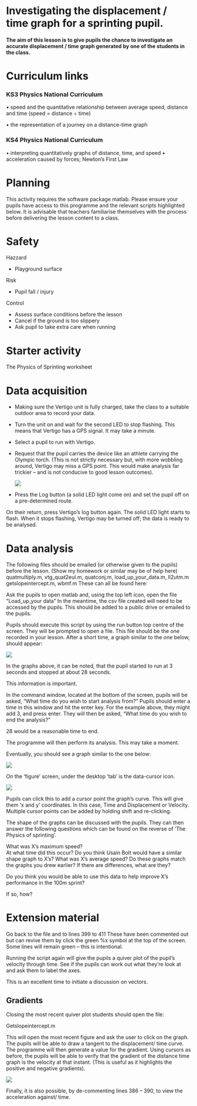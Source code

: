 

# Investigating the displacement / time graph for a sprinting pupil.

#### The aim of this lesson is to give pupils the chance to investigate an accurate displacement / time graph generated by one of the students in the class.

# Curriculum links
### KS3 Physics National Curriculum
•	speed and the quantitative relationship between average speed, distance and time (speed = distance ÷ time) 

•	the representation of a journey on a distance-time graph

### KS4 Physics National Curriculum
•	interpreting quantitatively graphs of distance, time, and speed 
•	acceleration caused by forces; Newton’s First Law

# Planning
This activity requires the software package matlab.  Please ensure your pupils have access to this programme and the relevant scripts highlighted below.
It is advisable that teachers familiarise themselves with the process before delivering the lesson content to a class.

# Safety 
Hazzard	
* Playground surface

Risk	
* Pupil fall / injury

Control
* Assess surface conditions before the lesson
* Cancel if the ground is too slippery
* Ask pupil to take extra care when running


# Starter activity
The Physics of Sprinting worksheet

# Data acquisition

* Making sure the Vertigo unit is fully charged, take the class to a suitable outdoor area to record your data.
* Turn the unit on and wait for the second LED to stop flashing.  This means that Vertigo has a GPS signal.  It may take a                    minute.
* Select a pupil to run with Vertigo.  
* Request that the pupil carries the device like an athlete carrying the
  Olympic torch.  (This is not strictly necessary but, with more wobbling around, 
  Vertigo may miss a GPS point.  This would make analysis far trickier
  – and is not conducive to good lesson outcomes).
  
  ![](Olympic_runner.jpg)
  
*	Press the Log button (a solid LED light come on) and set the pupil off on a pre-determined route.

On their return, press Vertigo’s log button again.  The solid LED light starts to flash.  When it stops flashing, Vertigo may be turned off; the data is ready to be analysed.

# Data analysis

The following files should be emailed (or otherwise given to the pupils) before the lesson.  (Show my homework or similar may be of help here)
quatmultiply.m,  vtg_quat2eul.m,  quatconj.m,  load_up_your_data.m,  ll2utm.m getslopeintercept.m,  wbmf.m
These can all be found here:


Ask the pupils to open matlab and, using the top left icon, open the file “Load_up_your data”
In the meantime, the csv file created will need to be accessed by the pupils.  This should be added to a public drive or emailed to the pupils.

Pupils should execute this script by using the run button top centre of the screen.  They will be prompted to open a file.  This file should be the one recorded in your lesson.
After a short time, a graph similar to the one below, should appear:  


![](Accelerations.jpg)



In the graphs above, it can be noted, that the pupil started to run at 3 seconds and stopped at about 28 seconds.

This information is important.

In the command window, located at the bottom of the screen, pupils will be asked, 
“What time do you wish to start analysis from?”
Pupils should enter a time in this window and hit the enter key.  For the example above, they might add 3, and press enter.
They will then be asked, 
“What time do you wish to end the analysis?”

28 would be a reasonable time to end.

The programme will then perform its analysis.  This may take a moment.

Eventually, you should see a graph similar to the one below:

![](Running_in_the_yard.jpg)
 

On the ‘figure’ screen, under the desktop ‘tab’ is the data-cursor icon.

![](cursor.jpg)

 

Pupils can click this to add a cursor point the graph’s curve.  This will give them ‘x and y’ coordinates.  In this case, Time and Displacement or Velocity.
Multiple cursor points can be added by holding shift and re-clicking.

The shape of the graphs can be discussed with the pupils.  They can then answer the following questions which can be found on the reverse of ‘The Physics of sprinting’.



What was X’s maximum speed?  
At what time did this occur?
Do you think Usain Bolt would have a similar shape graph to X’s?
What was X’s average speed?
Do these graphs match the graphs you drew earlier?  If there are differences, what are they?

Do you think you would be able to use this data to help improve X’s performance in the 100m sprint?

If so, how?

# Extension material

Go back to the file and to lines 399 to 411
These have been commented out but can revive them by click the green %x symbol at the top of the screen.  Some lines will remain green – this is intentional.
 

Running the script again will give the pupils a quiver plot of the pupil’s velocity through time.  See if the pupils can work out what they’re look at and ask them to label the axes.

This is an excellent time to initiate a discussion on vectors.

## Gradients
Closing the most recent quiver plot students should open the file:
 
Getslopeintercept.m

This will open the most recent figure and ask the user to click on the graph.  The pupils will be able to draw a tangent to the displacement/ time curve.
The programme will then generate a value for the gradient.
Using cursors as before, the pupils will be able to verify that the gradient of the distance time graph is the velocity at that instant.  (This is useful as it highlights the positive and negative gradients).
 
![](Gradients.jpg)
 
 
 
Finally, it is also possible, by de-commenting lines 386 – 390, to view the acceleration against/ time.
  
























